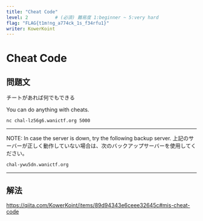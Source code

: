 ```yaml
---
title: "Cheat Code"
level: 2          # (必須) 難易度 1:beginner ~ 5:very hard
flag: "FLAG{t1m!ng_a774ck_1s_f34rfu1}"
writer: KowerKoint
---
```


# Cheat Code

## 問題文

チートがあれば何でもできる

You can do anything with cheats.

`nc chal-lz56g6.wanictf.org 5000`

---

NOTE: In case the server is down, try the following backup server. 上記のサーバーが正しく動作していない場合は、次のバックアップサーバーを使用してください。

`chal-ywu5dn.wanictf.org`

---

## 解法
https://qiita.com/KowerKoint/items/89d94343e6ceee32645c#mis-cheat-code
